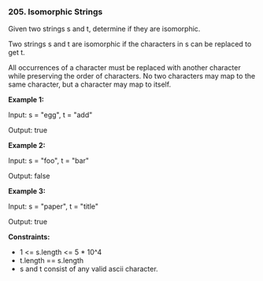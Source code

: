 ### 205. Isomorphic Strings

Given two strings s and t, determine if they are isomorphic.

Two strings s and t are isomorphic if the characters in s can be replaced to get t.

All occurrences of a character must be replaced with another character while preserving the order of characters. No two characters may map to the same character, but a character may map to itself.



**Example 1:**

Input: s = "egg", t = "add"

Output: true

**Example 2:**

Input: s = "foo", t = "bar"

Output: false

**Example 3:**

Input: s = "paper", t = "title"

Output: true

**Constraints:**
- 1 <= s.length <= 5 * 10^4
- t.length == s.length
- s and t consist of any valid ascii character.

